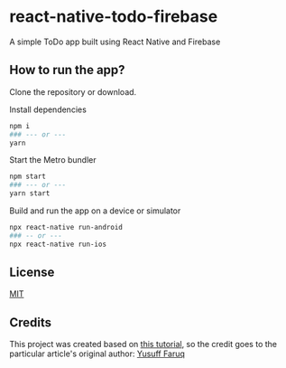 # react-native-todo-firebase
A simple ToDo app built using React Native and Firebase

## How to run the app?

Clone the repository or download.

Install dependencies

```bash
npm i
### --- or ---
yarn
```

Start the Metro bundler

```bash
npm start
### --- or ---
yarn start
```

Build and run the app on a device or simulator

```bash
npx react-native run-android
### -- or ---
npx react-native run-ios
```

## License

[MIT](LICENSE)

## Credits

This project was created based on [this tutorial](https://blog.logrocket.com/storing-retrieving-data-react-native-apps-firebase/), so the credit goes to the particular article's original author: [Yusuff Faruq](https://blog.logrocket.com/author/yusufffaruq)
